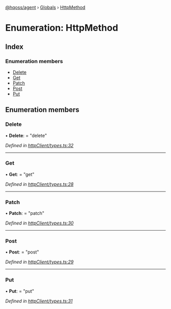 [@hqoss/agent](../README.md) › [Globals](../globals.md) › [HttpMethod](httpmethod.md)

# Enumeration: HttpMethod

## Index

### Enumeration members

* [Delete](httpmethod.md#delete)
* [Get](httpmethod.md#get)
* [Patch](httpmethod.md#patch)
* [Post](httpmethod.md#post)
* [Put](httpmethod.md#put)

## Enumeration members

###  Delete

• **Delete**: = "delete"

*Defined in [httpClient/types.ts:32](https://github.com/hqoss/node-agent/blob/6204dd6/src/httpClient/types.ts#L32)*

___

###  Get

• **Get**: = "get"

*Defined in [httpClient/types.ts:28](https://github.com/hqoss/node-agent/blob/6204dd6/src/httpClient/types.ts#L28)*

___

###  Patch

• **Patch**: = "patch"

*Defined in [httpClient/types.ts:30](https://github.com/hqoss/node-agent/blob/6204dd6/src/httpClient/types.ts#L30)*

___

###  Post

• **Post**: = "post"

*Defined in [httpClient/types.ts:29](https://github.com/hqoss/node-agent/blob/6204dd6/src/httpClient/types.ts#L29)*

___

###  Put

• **Put**: = "put"

*Defined in [httpClient/types.ts:31](https://github.com/hqoss/node-agent/blob/6204dd6/src/httpClient/types.ts#L31)*
